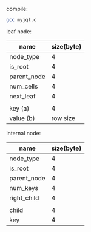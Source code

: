 
compile: 

```bash
gcc myjql.c
```



leaf node: 

| name        | size(byte) |
| ---         | ---        |
| node_type   | 4          |
| is_root     | 4          |
| parent_node | 4          |
| num_cells   | 4          |
| next_leaf   | 4          |
|             |            |
| key   (a)   | 4          |
| value (b)   | row size   |

internal node:

| name        | size(byte) |
| ---         | ---        |
| node_type   | 4          |
| is_root     | 4          |
| parent_node | 4          |
| num_keys    | 4          |
| right_child | 4          |
|             |            |
| child       | 4          |
| key         | 4          |


